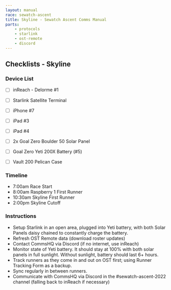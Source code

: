 ```yaml
---
layout: manual
race: sewatch-ascent
title: Skyline - Sewatch Ascent Comms Manual
parts:
    - protocols
    - starlink
    - ost-remote
    - discord
---
```


## Checklists - Skyline

### Device List
- [ ] inReach - Delorme #1
- [ ] Starlink Satellite Terminal
- [ ] iPhone #7
- [ ] iPad #3
- [ ] iPad #4
- [ ] 2x Goal Zero Boulder 50 Solar Panel
- [ ] Goal Zero Yeti 200X Battery (#5)
- [ ] Vault 200 Pelican Case


### Timeline

- 7:00am Race Start
- 8:00am Raspberry 1 First Runner
- 10:30am Skyline First Runner
- 2:00pm Skyline Cutoff

### Instructions

- Setup Starlink in an open area, plugged into Yeti battery, with both Solar Panels daisy chained to constantly charge the battery.
- Refresh OST Remote data (download roster updates)
- Contact CommsHQ via Discord (if no internet, use inReach)
- Monitor state of Yeti battery. It should stay at 100% with both solar panels in full sunlight. Without sunlight, battery should last 6+ hours.
- Track runners as they come in and out on OST first; using Runner Tracking Form as a backup.
- Sync regularly in between runners.
- Communicate with CommsHQ via Discord in the #sewatch-ascent-2022 channel (falling back to inReach if necessary)
